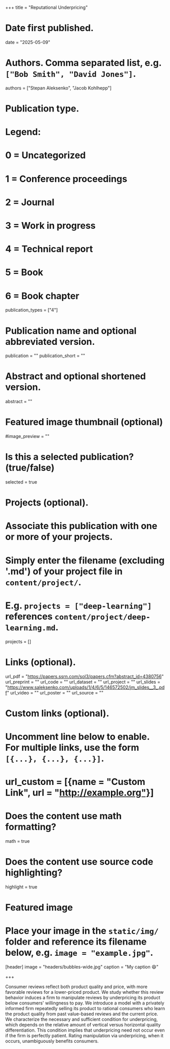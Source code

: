 +++
title = "Reputational Underpricing"

# Date first published.
date = "2025-05-09"

# Authors. Comma separated list, e.g. `["Bob Smith", "David Jones"]`.
authors = ["Stepan Aleksenko", "Jacob Kohlhepp"]

# Publication type.
# Legend:
# 0 = Uncategorized
# 1 = Conference proceedings
# 2 = Journal
# 3 = Work in progress
# 4 = Technical report
# 5 = Book
# 6 = Book chapter
publication_types = ["4"]

# Publication name and optional abbreviated version.
publication = ""
publication_short = ""

# Abstract and optional shortened version.
abstract = ""
# Featured image thumbnail (optional)
#image_preview = ""

# Is this a selected publication? (true/false)
selected = true

# Projects (optional).
#   Associate this publication with one or more of your projects.
#   Simply enter the filename (excluding '.md') of your project file in `content/project/`.
#   E.g. `projects = ["deep-learning"]` references `content/project/deep-learning.md`.
projects = []

# Links (optional).

url_pdf = "https://papers.ssrn.com/sol3/papers.cfm?abstract_id=4380756"
url_preprint = ""
url_code = ""
url_dataset = ""
url_project = ""
url_slides = "https://www.saleksenko.com/uploads/1/4/6/5/146572502/jm_slides__3_.pdf"
url_video = ""
url_poster = ""
url_source = ""

# Custom links (optional).
#   Uncomment line below to enable. For multiple links, use the form `[{...}, {...}, {...}]`.
# url_custom = [{name = "Custom Link", url = "http://example.org"}]

# Does the content use math formatting?
math = true

# Does the content use source code highlighting?
highlight = true

# Featured image
# Place your image in the `static/img/` folder and reference its filename below, e.g. `image = "example.jpg"`.
[header]
image = "headers/bubbles-wide.jpg"
caption = "My caption 😄"

+++

Consumer reviews reflect both product quality and price, with more favorable reviews for a lower-priced product. We study whether this review behavior induces a firm to manipulate reviews by underpricing its product below consumers' willingness to pay. We introduce a model with a privately informed firm repeatedly selling its product to rational consumers who learn the product quality from past value-based reviews and the current price. We characterize the necessary and sufficient condition for underpricing, which depends on the relative amount of vertical versus horizontal quality differentiation. This condition implies that underpricing need not occur even if the firm is perfectly patient. Rating manipulation via underpricing, when it occurs, unambiguously benefits consumers.